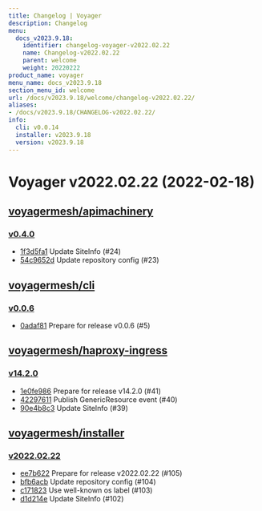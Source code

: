 ```yaml
---
title: Changelog | Voyager
description: Changelog
menu:
  docs_v2023.9.18:
    identifier: changelog-voyager-v2022.02.22
    name: Changelog-v2022.02.22
    parent: welcome
    weight: 20220222
product_name: voyager
menu_name: docs_v2023.9.18
section_menu_id: welcome
url: /docs/v2023.9.18/welcome/changelog-v2022.02.22/
aliases:
- /docs/v2023.9.18/CHANGELOG-v2022.02.22/
info:
  cli: v0.0.14
  installer: v2023.9.18
  version: v2023.9.18
---
```


# Voyager v2022.02.22 (2022-02-18)


## [voyagermesh/apimachinery](https://github.com/voyagermesh/apimachinery)

### [v0.4.0](https://github.com/voyagermesh/apimachinery/releases/tag/v0.4.0)

- [1f3d5fa1](https://github.com/voyagermesh/apimachinery/commit/1f3d5fa1) Update SiteInfo (#24)
- [54c9652d](https://github.com/voyagermesh/apimachinery/commit/54c9652d) Update repository config (#23)



## [voyagermesh/cli](https://github.com/voyagermesh/cli)

### [v0.0.6](https://github.com/voyagermesh/cli/releases/tag/v0.0.6)

- [0adaf81](https://github.com/voyagermesh/cli/commit/0adaf81) Prepare for release v0.0.6 (#5)



## [voyagermesh/haproxy-ingress](https://github.com/voyagermesh/haproxy-ingress)

### [v14.2.0](https://github.com/voyagermesh/haproxy-ingress/releases/tag/v14.2.0)

- [1e0fe986](https://github.com/voyagermesh/haproxy-ingress/commit/1e0fe986) Prepare for release v14.2.0 (#41)
- [42297611](https://github.com/voyagermesh/haproxy-ingress/commit/42297611) Publish GenericResource event (#40)
- [90e4b8c3](https://github.com/voyagermesh/haproxy-ingress/commit/90e4b8c3) Update SiteInfo (#39)



## [voyagermesh/installer](https://github.com/voyagermesh/installer)

### [v2022.02.22](https://github.com/voyagermesh/installer/releases/tag/v2022.02.22)

- [ee7b622](https://github.com/voyagermesh/installer/commit/ee7b622) Prepare for release v2022.02.22 (#105)
- [bfb6acb](https://github.com/voyagermesh/installer/commit/bfb6acb) Update repository config (#104)
- [c171823](https://github.com/voyagermesh/installer/commit/c171823) Use well-known os label (#103)
- [d1d214e](https://github.com/voyagermesh/installer/commit/d1d214e) Update SiteInfo (#102)




